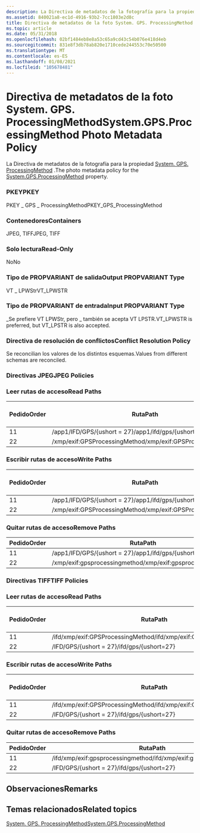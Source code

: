 ```yaml
---
description: La Directiva de metadatos de la fotografía para la propiedad System. GPS. ProcessingMethod.
ms.assetid: 840021a8-ec1d-4916-93b2-7cc1803e2d8c
title: Directiva de metadatos de la foto System. GPS. ProcessingMethod
ms.topic: article
ms.date: 05/31/2018
ms.openlocfilehash: 02bf1484eb8e8a53c65a9cd43c54b076e418d4eb
ms.sourcegitcommit: 831e8f3db78ab820e1710cede244553c70e50500
ms.translationtype: MT
ms.contentlocale: es-ES
ms.lasthandoff: 01/08/2021
ms.locfileid: "105678481"
---
```

# <a name="systemgpsprocessingmethod-photo-metadata-policy"></a><span data-ttu-id="068b6-103">Directiva de metadatos de la foto System. GPS. ProcessingMethod</span><span class="sxs-lookup"><span data-stu-id="068b6-103">System.GPS.ProcessingMethod Photo Metadata Policy</span></span>

<span data-ttu-id="068b6-104">La Directiva de metadatos de la fotografía para la propiedad [System. GPS. ProcessingMethod](../properties/props-system-gps-processingmethod.md) .</span><span class="sxs-lookup"><span data-stu-id="068b6-104">The photo metadata policy for the [System.GPS.ProcessingMethod](../properties/props-system-gps-processingmethod.md) property.</span></span>

### <a name="pkey"></a><span data-ttu-id="068b6-105">PKEY</span><span class="sxs-lookup"><span data-stu-id="068b6-105">PKEY</span></span>

<span data-ttu-id="068b6-106">PKEY \_ GPS \_ ProcessingMethod</span><span class="sxs-lookup"><span data-stu-id="068b6-106">PKEY\_GPS\_ProcessingMethod</span></span>

### <a name="containers"></a><span data-ttu-id="068b6-107">Contenedores</span><span class="sxs-lookup"><span data-stu-id="068b6-107">Containers</span></span>

<span data-ttu-id="068b6-108">JPEG, TIFF</span><span class="sxs-lookup"><span data-stu-id="068b6-108">JPEG, TIFF</span></span>

### <a name="read-only"></a><span data-ttu-id="068b6-109">Solo lectura</span><span class="sxs-lookup"><span data-stu-id="068b6-109">Read-Only</span></span>

<span data-ttu-id="068b6-110">No</span><span class="sxs-lookup"><span data-stu-id="068b6-110">No</span></span>

### <a name="output-propvariant-type"></a><span data-ttu-id="068b6-111">Tipo de PROPVARIANT de salida</span><span class="sxs-lookup"><span data-stu-id="068b6-111">Output PROPVARIANT Type</span></span>

<span data-ttu-id="068b6-112">VT \_ LPWStr</span><span class="sxs-lookup"><span data-stu-id="068b6-112">VT\_LPWSTR</span></span>

### <a name="input-propvariant-type"></a><span data-ttu-id="068b6-113">Tipo de PROPVARIANT de entrada</span><span class="sxs-lookup"><span data-stu-id="068b6-113">Input PROPVARIANT Type</span></span>

<span data-ttu-id="068b6-114">\_Se prefiere VT LPWStr, pero \_ también se acepta VT LPSTR.</span><span class="sxs-lookup"><span data-stu-id="068b6-114">VT\_LPWSTR is preferred, but VT\_LPSTR is also accepted.</span></span>

### <a name="conflict-resolution-policy"></a><span data-ttu-id="068b6-115">Directiva de resolución de conflictos</span><span class="sxs-lookup"><span data-stu-id="068b6-115">Conflict Resolution Policy</span></span>

<span data-ttu-id="068b6-116">Se reconcilian los valores de los distintos esquemas.</span><span class="sxs-lookup"><span data-stu-id="068b6-116">Values from different schemas are reconciled.</span></span>

### <a name="jpeg-policies"></a><span data-ttu-id="068b6-117">Directivas JPEG</span><span class="sxs-lookup"><span data-stu-id="068b6-117">JPEG Policies</span></span>

### <a name="read-paths"></a><span data-ttu-id="068b6-118">Leer rutas de acceso</span><span class="sxs-lookup"><span data-stu-id="068b6-118">Read Paths</span></span>



| <span data-ttu-id="068b6-119">Pedido</span><span class="sxs-lookup"><span data-stu-id="068b6-119">Order</span></span> | <span data-ttu-id="068b6-120">Ruta</span><span class="sxs-lookup"><span data-stu-id="068b6-120">Path</span></span>                          | <span data-ttu-id="068b6-121">Formato de disco</span><span class="sxs-lookup"><span data-stu-id="068b6-121">Disk Format</span></span> |
|-------|-------------------------------|-------------|
| <span data-ttu-id="068b6-122">1</span><span class="sxs-lookup"><span data-stu-id="068b6-122">1</span></span>     | <span data-ttu-id="068b6-123">/app1/IFD/GPS/{ushort = 27}</span><span class="sxs-lookup"><span data-stu-id="068b6-123">/app1/ifd/gps/{ushort=27}</span></span>     |             |
| <span data-ttu-id="068b6-124">2</span><span class="sxs-lookup"><span data-stu-id="068b6-124">2</span></span>     | <span data-ttu-id="068b6-125">/xmp/exif:GPSProcessingMethod</span><span class="sxs-lookup"><span data-stu-id="068b6-125">/xmp/exif:GPSProcessingMethod</span></span> | <span data-ttu-id="068b6-126">unicode</span><span class="sxs-lookup"><span data-stu-id="068b6-126">unicode</span></span>     |



 

### <a name="write-paths"></a><span data-ttu-id="068b6-127">Escribir rutas de acceso</span><span class="sxs-lookup"><span data-stu-id="068b6-127">Write Paths</span></span>



| <span data-ttu-id="068b6-128">Pedido</span><span class="sxs-lookup"><span data-stu-id="068b6-128">Order</span></span> | <span data-ttu-id="068b6-129">Ruta</span><span class="sxs-lookup"><span data-stu-id="068b6-129">Path</span></span>                          | <span data-ttu-id="068b6-130">Formato de disco</span><span class="sxs-lookup"><span data-stu-id="068b6-130">Disk Format</span></span> |
|-------|-------------------------------|-------------|
| <span data-ttu-id="068b6-131">1</span><span class="sxs-lookup"><span data-stu-id="068b6-131">1</span></span>     | <span data-ttu-id="068b6-132">/app1/IFD/GPS/{ushort = 27}</span><span class="sxs-lookup"><span data-stu-id="068b6-132">/app1/ifd/gps/{ushort=27}</span></span>     |             |
| <span data-ttu-id="068b6-133">2</span><span class="sxs-lookup"><span data-stu-id="068b6-133">2</span></span>     | <span data-ttu-id="068b6-134">/xmp/exif:GPSProcessingMethod</span><span class="sxs-lookup"><span data-stu-id="068b6-134">/xmp/exif:GPSProcessingMethod</span></span> | <span data-ttu-id="068b6-135">unicode</span><span class="sxs-lookup"><span data-stu-id="068b6-135">unicode</span></span>     |



 

### <a name="remove-paths"></a><span data-ttu-id="068b6-136">Quitar rutas de acceso</span><span class="sxs-lookup"><span data-stu-id="068b6-136">Remove Paths</span></span>



| <span data-ttu-id="068b6-137">Pedido</span><span class="sxs-lookup"><span data-stu-id="068b6-137">Order</span></span> | <span data-ttu-id="068b6-138">Ruta</span><span class="sxs-lookup"><span data-stu-id="068b6-138">Path</span></span>                          |
|-------|-------------------------------|
| <span data-ttu-id="068b6-139">1</span><span class="sxs-lookup"><span data-stu-id="068b6-139">1</span></span>     | <span data-ttu-id="068b6-140">/app1/IFD/GPS/{ushort = 27}</span><span class="sxs-lookup"><span data-stu-id="068b6-140">/app1/ifd/gps/{ushort=27}</span></span>     |
| <span data-ttu-id="068b6-141">2</span><span class="sxs-lookup"><span data-stu-id="068b6-141">2</span></span>     | <span data-ttu-id="068b6-142">/xmp/exif:gpsprocessingmethod</span><span class="sxs-lookup"><span data-stu-id="068b6-142">/xmp/exif:gpsprocessingmethod</span></span> |



 

### <a name="tiff-policies"></a><span data-ttu-id="068b6-143">Directivas TIFF</span><span class="sxs-lookup"><span data-stu-id="068b6-143">TIFF Policies</span></span>

### <a name="read-paths"></a><span data-ttu-id="068b6-144">Leer rutas de acceso</span><span class="sxs-lookup"><span data-stu-id="068b6-144">Read Paths</span></span>



| <span data-ttu-id="068b6-145">Pedido</span><span class="sxs-lookup"><span data-stu-id="068b6-145">Order</span></span> | <span data-ttu-id="068b6-146">Ruta</span><span class="sxs-lookup"><span data-stu-id="068b6-146">Path</span></span>                              | <span data-ttu-id="068b6-147">Formato de disco</span><span class="sxs-lookup"><span data-stu-id="068b6-147">Disk Format</span></span> |
|-------|-----------------------------------|-------------|
| <span data-ttu-id="068b6-148">1</span><span class="sxs-lookup"><span data-stu-id="068b6-148">1</span></span>     | <span data-ttu-id="068b6-149">/ifd/xmp/exif:GPSProcessingMethod</span><span class="sxs-lookup"><span data-stu-id="068b6-149">/ifd/xmp/exif:GPSProcessingMethod</span></span> | <span data-ttu-id="068b6-150">unicode</span><span class="sxs-lookup"><span data-stu-id="068b6-150">unicode</span></span>     |
| <span data-ttu-id="068b6-151">2</span><span class="sxs-lookup"><span data-stu-id="068b6-151">2</span></span>     | <span data-ttu-id="068b6-152">/IFD/GPS/{ushort = 27}</span><span class="sxs-lookup"><span data-stu-id="068b6-152">/ifd/gps/{ushort=27}</span></span>              |             |



 

### <a name="write-paths"></a><span data-ttu-id="068b6-153">Escribir rutas de acceso</span><span class="sxs-lookup"><span data-stu-id="068b6-153">Write Paths</span></span>



| <span data-ttu-id="068b6-154">Pedido</span><span class="sxs-lookup"><span data-stu-id="068b6-154">Order</span></span> | <span data-ttu-id="068b6-155">Ruta</span><span class="sxs-lookup"><span data-stu-id="068b6-155">Path</span></span>                              | <span data-ttu-id="068b6-156">Formato de disco</span><span class="sxs-lookup"><span data-stu-id="068b6-156">Disk Format</span></span> |
|-------|-----------------------------------|-------------|
| <span data-ttu-id="068b6-157">1</span><span class="sxs-lookup"><span data-stu-id="068b6-157">1</span></span>     | <span data-ttu-id="068b6-158">/ifd/xmp/exif:GPSProcessingMethod</span><span class="sxs-lookup"><span data-stu-id="068b6-158">/ifd/xmp/exif:GPSProcessingMethod</span></span> | <span data-ttu-id="068b6-159">unicode</span><span class="sxs-lookup"><span data-stu-id="068b6-159">unicode</span></span>     |
| <span data-ttu-id="068b6-160">2</span><span class="sxs-lookup"><span data-stu-id="068b6-160">2</span></span>     | <span data-ttu-id="068b6-161">/IFD/GPS/{ushort = 27}</span><span class="sxs-lookup"><span data-stu-id="068b6-161">/ifd/gps/{ushort=27}</span></span>              |             |



 

### <a name="remove-paths"></a><span data-ttu-id="068b6-162">Quitar rutas de acceso</span><span class="sxs-lookup"><span data-stu-id="068b6-162">Remove Paths</span></span>



| <span data-ttu-id="068b6-163">Pedido</span><span class="sxs-lookup"><span data-stu-id="068b6-163">Order</span></span> | <span data-ttu-id="068b6-164">Ruta</span><span class="sxs-lookup"><span data-stu-id="068b6-164">Path</span></span>                              |
|-------|-----------------------------------|
| <span data-ttu-id="068b6-165">1</span><span class="sxs-lookup"><span data-stu-id="068b6-165">1</span></span>     | <span data-ttu-id="068b6-166">/ifd/xmp/exif:gpsprocessingmethod</span><span class="sxs-lookup"><span data-stu-id="068b6-166">/ifd/xmp/exif:gpsprocessingmethod</span></span> |
| <span data-ttu-id="068b6-167">2</span><span class="sxs-lookup"><span data-stu-id="068b6-167">2</span></span>     | <span data-ttu-id="068b6-168">/IFD/GPS/{ushort = 27}</span><span class="sxs-lookup"><span data-stu-id="068b6-168">/ifd/gps/{ushort=27}</span></span>              |



 

## <a name="remarks"></a><span data-ttu-id="068b6-169">Observaciones</span><span class="sxs-lookup"><span data-stu-id="068b6-169">Remarks</span></span>

## <a name="related-topics"></a><span data-ttu-id="068b6-170">Temas relacionados</span><span class="sxs-lookup"><span data-stu-id="068b6-170">Related topics</span></span>

<dl> <dt>

[<span data-ttu-id="068b6-171">System. GPS. ProcessingMethod</span><span class="sxs-lookup"><span data-stu-id="068b6-171">System.GPS.ProcessingMethod</span></span>](../properties/props-system-gps-processingmethod.md)
</dt> </dl>

 

 
